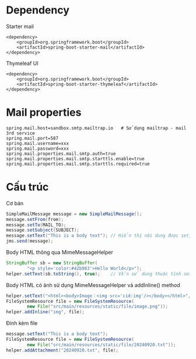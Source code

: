 # Dependency
Starter mail
```shell
<dependency>
    <groupId>org.springframework.boot</groupId>
    <artifactId>spring-boot-starter-mail</artifactId>
</dependency>
```

Thymeleaf UI
```shell
<dependency>
    <groupId>org.springframework.boot</groupId>
    <artifactId>spring-boot-starter-thymeleaf</artifactId>
</dependency>
```

# Mail properties
```properties
spring.mail.host=sandbox.smtp.mailtrap.io   # Sử dụng mailtrap - mail 3rd service
spring.mail.port=587
spring.mail.username=xxx
spring.mail.password=xxx
spring.mail.properties.mail.smtp.auth=true
spring.mail.properties.mail.smtp.starttls.enable=true
spring.mail.properties.mail.smtp.starttls.required=true
```

# Cấu trúc
Cơ bản
```java
SimpleMailMessage message = new SimpleMailMessage();
message.setFrom(from);
message.setTo(MAIL_TO);
message.setSubject(SUBJECT);
message.setText("This is a body text"); // Hiển thị nội dung được set, html không work
jms.send(message);
```

Body HTML thông qua MimeMessageHelper
```java
StringBuffer sb = new StringBuffer(
        "<p style='color:#42b983'>Hello World</p>");
helper.setText(sb.toString(), true);    // Vẫn sử dung thuộc tính setText
```

Body HTML có ảnh sử dụng MimeMessageHelper và addInline() method
```java
helper.setText("<html><body>Image：<img src='cid:img'/></body></html>", true);
FileSystemResource file = new FileSystemResource(
        new File("src/main/resources/static/file/image.png"));
helper.addInline("img", file);
```

Đính kèm file
```java
message.setText("This is a body text");
FileSystemResource file = new FileSystemResource(
        new File("src/main/resources/static/file/20240920.txt"));
helper.addAttachment("20240920.txt", file);
```